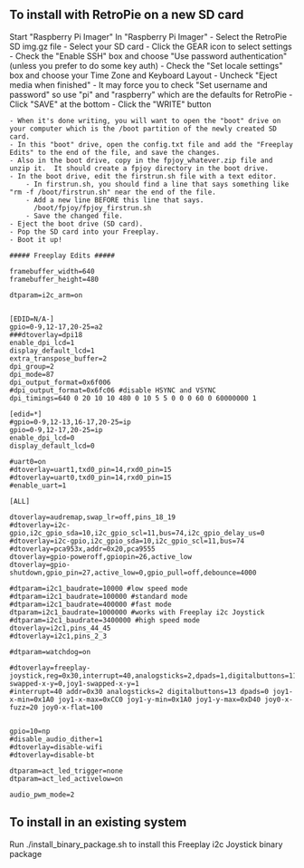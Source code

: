 ## To install with RetroPie on a new SD card
Start "Raspberry Pi Imager"
In "Raspberry Pi Imager"
	- Select the RetroPie SD img.gz file
	- Select your SD card
	- Click the GEAR icon to select settings
		- Check the "Enable SSH" box and choose "Use password authentication" (unless you prefer to do some key auth)
		- Check the "Set locale settings" box and choose your Time Zone and Keyboard Layout
		- Uncheck "Eject media when finished"
		- It may force you to check "Set username and password" so use "pi" and "raspberry" which are the defaults for RetroPie
		- Click "SAVE" at the bottom
	- Click the "WRITE" button

	- When it's done writing, you will want to open the "boot" drive on your computer which is the /boot partition of the newly created SD card.
	- In this "boot" drive, open the config.txt file and add the "Freeplay Edits" to the end of the file, and save the changes.
	- Also in the boot drive, copy in the fpjoy_whatever.zip file and unzip it.  It should create a fpjoy directory in the boot drive.
	- In the boot drive, edit the firstrun.sh file with a text editor.
		- In firstrun.sh, you should find a line that says something like "rm -f /boot/firstrun.sh" near the end of the file.  
		- Add a new line BEFORE this line that says.
		  /boot/fpjoy/fpjoy_firstrun.sh
		- Save the changed file.
	- Eject the boot drive (SD card).
	- Pop the SD card into your Freeplay.
	- Boot it up!


```
##### Freeplay Edits #####

framebuffer_width=640
framebuffer_height=480

dtparam=i2c_arm=on


[EDID=N/A-]
gpio=0-9,12-17,20-25=a2
###dtoverlay=dpi18
enable_dpi_lcd=1
display_default_lcd=1
extra_transpose_buffer=2
dpi_group=2
dpi_mode=87
dpi_output_format=0x6f006
#dpi_output_format=0x6fc06 #disable HSYNC and VSYNC
dpi_timings=640 0 20 10 10 480 0 10 5 5 0 0 0 60 0 60000000 1

[edid=*]
#gpio=0-9,12-13,16-17,20-25=ip
gpio=0-9,12-17,20-25=ip
enable_dpi_lcd=0
display_default_lcd=0

#uart0=on
#dtoverlay=uart1,txd0_pin=14,rxd0_pin=15
#dtoverlay=uart0,txd0_pin=14,rxd0_pin=15
#enable_uart=1

[ALL]

dtoverlay=audremap,swap_lr=off,pins_18_19
#dtoverlay=i2c-gpio,i2c_gpio_sda=10,i2c_gpio_scl=11,bus=74,i2c_gpio_delay_us=0
#dtoverlay=i2c-gpio,i2c_gpio_sda=10,i2c_gpio_scl=11,bus=74
#dtoverlay=pca953x,addr=0x20,pca9555
dtoverlay=gpio-poweroff,gpiopin=26,active_low
dtoverlay=gpio-shutdown,gpio_pin=27,active_low=0,gpio_pull=off,debounce=4000

#dtparam=i2c1_baudrate=10000 #low speed mode
#dtparam=i2c1_baudrate=100000 #standard mode
#dtparam=i2c1_baudrate=400000 #fast mode 
dtparam=i2c1_baudrate=1000000 #works with Freeplay i2c Joystick
#dtparam=i2c1_baudrate=3400000 #high speed mode
dtoverlay=i2c1,pins_44_45
#dtoverlay=i2c1,pins_2_3

#dtparam=watchdog=on

#dtoverlay=freeplay-joystick,reg=0x30,interrupt=40,analogsticks=2,dpads=1,digitalbuttons=11,joy0-swapped-x-y=0,joy1-swapped-x-y=1
#interrupt=40 addr=0x30 analogsticks=2 digitalbuttons=13 dpads=0 joy1-x-min=0x1A0 joy1-x-max=0xCC0 joy1-y-min=0x1A0 joy1-y-max=0xD40 joy0-x-fuzz=20 joy0-x-flat=100


gpio=10=np
#disable_audio_dither=1
#dtoverlay=disable-wifi
#dtoverlay=disable-bt

dtparam=act_led_trigger=none
dtparam=act_led_activelow=on

audio_pwm_mode=2
```
	


## To install in an existing system
Run ./install_binary_package.sh to install this Freeplay i2c Joystick binary package

